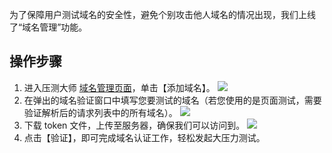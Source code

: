 为了保障用户测试域名的安全性，避免个别攻击他人域名的情况出现，我们上线了“域名管理”功能。
## 操作步骤
1. 进入压测大师 [域名管理页面](https://console.cloud.tencent.com/wetest/master/domain)，单击【添加域名】。
![](//mc.qcloudimg.com/static/img/db191fb1e76e45d756ff0a542df89cac/image.png)
2. 在弹出的域名验证窗口中填写您要测试的域名（若您使用的是页面测试，需要验证解析后的请求列表中的所有域名）。
![](//mc.qcloudimg.com/static/img/60f39ca0687bb93f99f40e9baf43996f/image.png)
3. 下载 token 文件，上传至服务器，确保我们可以访问到。
![](//mc.qcloudimg.com/static/img/c52ec16f5a006009eb7037099c68b16f/image.png)
4. 点击【验证】，即可完成域名认证工作，轻松发起大压力测试。
